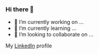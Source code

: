 ### Hi there 👋

- 🔭 I’m currently working on ...
- 🌱 I’m currently learning ...
- 👯 I’m looking to collaborate on ...

My [LinkedIn](https://www.linkedin.com/in/deepa-krishnan-sdet/) profile

<!--
**Deepa-Krish/Deepa-Krish** is a ✨ _special_ ✨ repository because its `README.md` (this file) appears on your GitHub profile.

Here are some ideas to get you started:

- 🔭 I’m currently working on ...
- 🌱 I’m currently learning ...
- 👯 I’m looking to collaborate on ...
- 🤔 I’m looking for help with ...
- 💬 Ask me about ...
- 📫 How to reach me: ...
- 😄 Pronouns: ...
- ⚡ Fun fact: ...
-->

